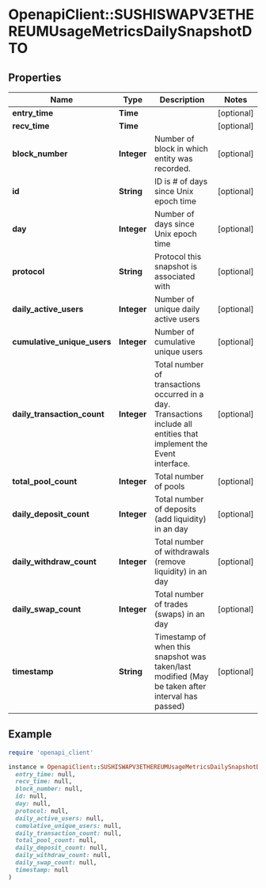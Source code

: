 # OpenapiClient::SUSHISWAPV3ETHEREUMUsageMetricsDailySnapshotDTO

## Properties

| Name | Type | Description | Notes |
| ---- | ---- | ----------- | ----- |
| **entry_time** | **Time** |  | [optional] |
| **recv_time** | **Time** |  | [optional] |
| **block_number** | **Integer** | Number of block in which entity was recorded. | [optional] |
| **id** | **String** | ID is # of days since Unix epoch time | [optional] |
| **day** | **Integer** | Number of days since Unix epoch time | [optional] |
| **protocol** | **String** | Protocol this snapshot is associated with | [optional] |
| **daily_active_users** | **Integer** | Number of unique daily active users | [optional] |
| **cumulative_unique_users** | **Integer** | Number of cumulative unique users | [optional] |
| **daily_transaction_count** | **Integer** | Total number of transactions occurred in a day. Transactions include all entities that implement the Event interface. | [optional] |
| **total_pool_count** | **Integer** | Total number of pools | [optional] |
| **daily_deposit_count** | **Integer** | Total number of deposits (add liquidity) in an day | [optional] |
| **daily_withdraw_count** | **Integer** | Total number of withdrawals (remove liquidity) in an day | [optional] |
| **daily_swap_count** | **Integer** | Total number of trades (swaps) in an day | [optional] |
| **timestamp** | **String** | Timestamp of when this snapshot was taken/last modified (May be taken after interval has passed) | [optional] |

## Example

```ruby
require 'openapi_client'

instance = OpenapiClient::SUSHISWAPV3ETHEREUMUsageMetricsDailySnapshotDTO.new(
  entry_time: null,
  recv_time: null,
  block_number: null,
  id: null,
  day: null,
  protocol: null,
  daily_active_users: null,
  cumulative_unique_users: null,
  daily_transaction_count: null,
  total_pool_count: null,
  daily_deposit_count: null,
  daily_withdraw_count: null,
  daily_swap_count: null,
  timestamp: null
)
```

